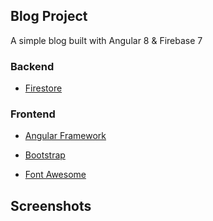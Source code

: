 ## Blog Project

A simple blog built with Angular 8 & Firebase 7

### Backend

- [Firestore](https://firebase.google.com/docs/firestore)

### Frontend

- [Angular Framework](https://angular.io/start)

- [Bootstrap](https://getbootstrap.com/docs/4.4/getting-started/introduction/)
- [Font Awesome](https://fontawesome.com/icons)

## Screenshots

[](screenshots/img-1.png)
[](screenshots/img-2.png)
[](screenshots/img-3.png)
